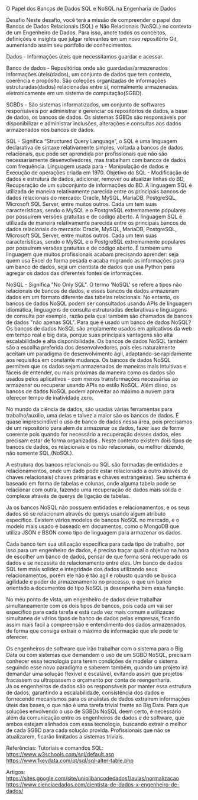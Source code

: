 O Papel dos Bancos de Dados SQL e NoSQL na Engenharia de Dados

Desafio 
Neste desafio, você terá a missão de compreender o papel dos Bancos de Dados Relacionais (SQL) e Não Relacionais (NoSQL) no contexto de um Engenheiro de Dados. Para isso, anote todos os conceitos, definições e insights que julgar relevantes em um novo repositório Git, aumentando assim seu portfolio de conhecimentos.

Dados - Informações úteis que necessitamos guardar e acessar.

Banco de dados - Repositórios onde são guardadas/armazenados informações úteis(dados), um conjunto de dados que tem contexto, coerência e propósito. São coleções organizadas de informações estruturadas(dados) relacionadas entre sí, normalmente armazenadas eletronicamente em um sistema de computação(SGBD).

SGBDs - São sistemas informatizados, um conjunto de softwares  responsáveis por administrar e gerenciar os repositórios de dados, a base de dados, os bancos de dados. Os sistemas SGBDs são responsáveis por disponibilizar e administrar inclusões, alterações e consultas aos dados armazenados nos bancos de dados.

SQL - Significa “Structured Query Language”, o SQL é uma linguagem declarativa de sintaxe relativamente simples, voltada a bancos de dados relacionais, que pode ser aprendida por profissionais que não são necessariamente desenvolvedores, mas trabalham com bancos de dados com frequência. Linguagem usada para - Manipulação de dados e Execução de operações criada em 1970.
Objetivo do SQL - Modificação de dados e estrutura de dados, adicionar, remover ou atualizar linhas do BD, Recuperação de um subconjunto de informações do BD.
A linguagem SQL é utilizada de maneira relativamente parecida entre os principais bancos de dados relacionais do mercado: Oracle, MySQL, MariaDB, PostgreSQL, Microsoft SQL Server, entre muitos outros. Cada um tem suas características, sendo o MySQL e o PostgreSQL extremamente populares por possuírem versões gratuitas e de código aberto. A linguagem SQL é utilizada de maneira relativamente parecida entre os principais bancos de dados relacionais do mercado: Oracle, MySQL, MariaDB, PostgreSQL, Microsoft SQL Server, entre muitos outros. Cada um tem suas características, sendo o MySQL e o PostgreSQL extremamente populares por possuírem versões gratuitas e de código aberto. É também uma linguagem que muitos profissionais acabam precisando aprender: seja quem usa Excel de forma pesada e acaba migrando as informações para um banco de dados, seja um cientista de dados que usa Python para agregar os dados das diferentes fontes de informações. 

NoSQL - Significa "No Only SQL". O termo 'NoSQL' se refere a tipos não relacionais de bancos de dados, e esses bancos de dados armazenam dados em um formato diferente das tabelas relacionais. No entanto, os bancos de dados NoSQL podem ser consultados usando APIs de linguagem idiomática, linguagens de consulta estruturadas declarativas e linguagens de consulta por exemplo, razão pela qual também são chamados de bancos de dados "não apenas SQL". Para que é usado um banco de dados NoSQL? Os bancos de dados NoSQL são amplamente usados em aplicativos da web em tempo real e big data, porque suas principais vantagens são alta escalabilidade e alta disponibilidade. Os bancos de dados NoSQL também são a escolha preferida dos desenvolvedores, pois eles naturalmente aceitam um paradigma de desenvolvimento ágil, adaptando-se rapidamente aos requisitos em constante mudança. Os bancos de dados NoSQL permitem que os dados sejam armazenados de maneiras mais intuitivas e fáceis de entender, ou mais próximas da maneira como os dados são usados pelos aplicativos - com menos transformações necessárias ao armazenar ou recuperar usando APIs no estilo NoSQL. Além disso, os bancos de dados NoSQL podem aproveitar ao máximo a nuvem para oferecer tempo de inatividade zero.

No mundo da ciência de dados, são usadas várias ferramentas para trabalho/auxílio, uma delas e talvez a maior são os bancos de dados. É quase imprescindível o uso de banco de dados nessa área, pois precisamos de um repositório para alem de armazenar os dados, fazer isso de forme coerente pois quando for necessário a recuperação desses dados, eles precisam estar de forma organizados . Neste contexto existem dois tipos de bancos de dados, os relacionais e os não relacionais, ou melhor dizendo, não somente SQL,(NoSQL).

A estrutura dos bancos relacionais ou SQL são formadas de entidades e relacionamentos, onde um dado pode estar relacionado a outro através de chaves relacionais( chaves primárias e chaves estrangeiras). Seu schema é baseado em forma de tabelas e colunas, onde alguma tabela pode se relacionar com outra, fazendo uma recuperação de dados mais sólida e complexa através de querys de ligação de tabelas.

Ja os bancos NoSQL não possuem entidades e relacionamentos, e os seus dados só se relacionam através de querys usando algum atributo específico. Existem vários modelos de bancos NoSQL no mercado, e o modelo mais usado é baseado em documentos, como o MongoDB que utiliza JSON e BSON como tipo de linguagem para armazenar os dados.

Cada banco tem sua utilização específica para cada tipo de trabalho, por isso para um engenheiro de dados, é preciso traçar qual o objetivo na hora de escolher um banco de dados, pensar de que forma será recuperado os dados e se necessita de relacionamento entre eles. Um banco de dados SQL tem mais solidez e integridade dos dados utilizando seus relacionamentos, porém ele não é tão agil e robusto quando se busca agilidade e poder de armazenamento no processo, o que um banco orientado a documentos do tipo NoSQL ja desenpenha bem essa função.

No meu ponto de vista, um engenheiro de dados deve trabalhar simultaneamente com os dois tipos de bancos, pois cada um vai ser especifico para cada tarefa e está cada vez mais comum a utilizacao simultanea de vários tipos de banco de dados pelas empresas, ficando assim mais facil a compreensão e entendimento dos dados armazenados, de forma que consiga extrair o máximo de informação que ele pode te oferecer.

Os engenheiros de software que irão trabalhar com o sistema para o Big Data ou com  sistemas  que  demandem  o  uso  de  um  SGBD  NoSQL,  precisam  conhecer  essa tecnologia para terem condições de modelar o sistema seguindo esse novo paradigma e saberem  também,  quando  um  projeto irá demandar  uma  solução flexível e  escalável, evitando  assim  que  projetos  fracassem  ou  ultrapassem  o  orçamento  por  conta  de reengenharia.   
Já os engenheiros de dados são os responsáveis por manter essa estrutura de dados, garantindo a escalabilidade, consistência dos  dados  e  fornecendo  mecanismos  para  os analistas de dados extraírem informações úteis das bases, o que não é uma tarefa trivial frente ao Big Data.   Para que soluções envolvendo o uso de SGBDs NoSQL deem certo, é necessário além da comunicação entre os engenheiros de dados e de software, que ambos estejam alinhados  com  essa  tecnologia,  buscando  extrair  o melhor  de cada  SGBD  para  cada solução  provida.  Profissionais  que  não  se  atualizarem,  ficarão  limitados  a  sistemas triviais.


Referências:
Tutoriais e comandos SQL:
https://www.w3schools.com/sql/default.asp
https://www.1keydata.com/pt/sql/sql-alter-table.php

Artigos:
https://sites.google.com/site/uniplibancodedados1/aulas/normalizacao
https://www.cienciaedados.com/cientista-de-dados-x-engenheiro-de-dados/

